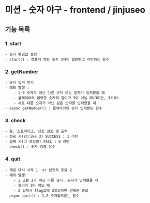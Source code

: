 # 미션 - 숫자 야구 - frontend / jinjuseo

## 기능 목록

### 1. start
    - 숫자 랜덤값 설정
    - start() : 컴퓨터 랜덤 숫자 3자리 할당받고 리턴하는 함수
### 2. getNumber
    - 숫자 입력 받기
    - 예외 발생 : 
        - 1-9 숫자가 아닌 다른 숫자 또는 문자가 입력됐을 때
        - 플레이어의 입력한 숫자의 길이가 3이 아닐 때(3미만, 3초과)
        - 서로 다른 숫자가 아닌 같은 숫자를 입력했을 때
    - async getNumber() : 플레이어의 숫자 입력받는 함수
### 3. check  
    - 볼, 스트라이크, 낫싱 검증 및 출력
    - 성공 시(strike 3) SUCCESS : 1 리턴
    - 실패 시(그 외상황) FAIL : 0 리턴
    - check() : 숫자 검증 함수
    
### 4. quit 
    - 게임 다시 시작 1  or 완전히 종료 2
    - 예외 발생:
        - 1 또는 2가 아닌 다른 숫자, 문자가 입력됐을 때
        - 길이가 1이 아닐 때
        - 2 입력시 flag값에 2할당하면 반복문 종료
    - async quit() : 1,2 숫자입력받는 함수



